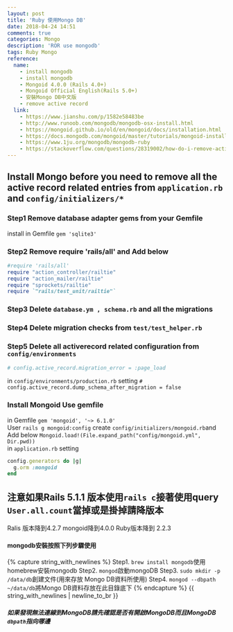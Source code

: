 ```yaml
---
layout: post
title: 'Ruby 使用Mongo DB'
date: 2018-04-24 14:51
comments: true
categories: Mongo
description: 'ROR use mongodb'
tags: Ruby Mongo
reference:
  name:
    - install mongodb
    - install mongodb
    - Mongoid 4.0.0 (Rails 4.0+)
    - Mongoid Official English(Rails 5.0+)
    - 安裝Mongo DB中文版
    - remove active record
  link:
    - https://www.jianshu.com/p/1582e58483be
    - http://www.runoob.com/mongodb/mongodb-osx-install.html
    - https://mongoid.github.io/old/en/mongoid/docs/installation.html
    - https://docs.mongodb.com/mongoid/master/tutorials/mongoid-installation/
    - https://www.1ju.org/mongodb/mongodb-ruby
    - https://stackoverflow.com/questions/28319002/how-do-i-remove-activerecord-from-an-existing-rails-4-application
---
```

## Install Mongo before you need to remove all the active record related entries from `application.rb` and `config/initializers/*`
### Step1 Remove database adapter gems from your Gemfile
install in Gemfile `gem 'sqlite3'`
### Step2 Remove require 'rails/all' and Add below
```rb
#require 'rails/all'
require "action_controller/railtie"
require "action_mailer/railtie"
require "sprockets/railtie"
require `"rails/test_unit/railtie"`
```
### Step3 Delete `database.ym , schema.rb` and all the migrations
### Step4 Delete migration checks from `test/test_helper.rb`
### Step5 Delete all activerecord related configuration from `config/environments`
```conf
# config.active_record.migration_error = :page_load
```
in `config/environments/production.rb` setting `# config.active_record.dump_schema_after_migration = false`
### Install Mongoid Use gemfile
in Gemfile `gem 'mongoid', '~> 6.1.0'`<br>
User `rails g mongoid:config` create `config/initializers/mongoid.rb`and Add below
`Mongoid.load!(File.expand_path("config/mongoid.yml", Dir.pwd))`<br>
in `application.rb` setting
```rb
config.generators do |g|
  g.orm :mongoid
end
```
## 注意如果Rails 5.1.1 版本使用`rails c`接著使用query `User.all.count`當掉或是掛掉請降版本
Ralis 版本降到4.2.7
mongoid降到4.0.0
Ruby版本降到 2.2.3

#### mongodb安裝按照下列步驟使用
{% capture string_with_newlines %}
Step1. `brew install mongodb`使用homebrew安裝mongodb
Step2. `mongod`啟動mongoDB
Step3. `sudo mkdir -p /data/db`創建文件(用來存放 Mongo DB資料所使用)
Step4. `mongod --dbpath ~/data/db`將Mongo DB資料存放在此目錄底下
{% endcapture %}
{{ string_with_newlines | newline_to_br }}
##### 如果發現無法連線到MongoDB請先確認是否有開啟MongoDB而且MongoDB `dbpath`指向哪邊